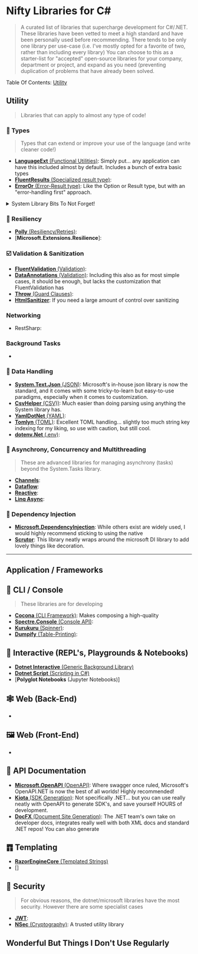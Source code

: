 # Nifty Libraries for C#

> A curated list of libraries that supercharge development for C#/.NET. These libraries have been vetted to meet a high standard and have been personally used before recommending. There tends to be only one library per use-case (i.e. I've mostly opted for a favorite of two, rather than including every library)
> You can choose to this as a starter-list for "accepted" open-source libraries for your company, department or project, and expand as you need (preventing duplication of problems that have already been solved.

Table Of Contents:
[Utility](#Utility)

## Utility

> Libraries that can apply to almost any type of code!

### 🧰 Types

> Types that can extend or improve your use of the language (and write cleaner code!)

- [**LanguageExt** (Functional Utilities)](https://github.com/louthy/language-ext): Simply put... any application can have this included almost by default. Includes a bunch of extra basic types
- [**FluentResults** (Specialized result type)](https://github.com/altmann/FluentResults): 
- [**ErrorOr** (Error-Result type)](https://github.com/amantinband/error-or): Like the Option or Result type, but with an "error-handling first" approach.

<details>
  <summary> System Library Bits To Not Forget!</summary>

  - 
</details>

### 💪 Resiliency

- [**Polly** (Resiliency/Retries)](https://github.com/App-vNext/Polly):
- [**Microsoft.Extensions.Resilience**]:

### ☑️ Validation & Sanitization
- [**FluentValidation** (Validation)](https://github.com/FluentValidation/FluentValidation):
- [**DataAnnotations** (Validation)](https://learn.microsoft.com/en-us/dotnet/api/system.componentmodel.dataannotations?view=net-9.0): Including this also as for most simple cases, it should be enough, but lacks the customization that FluentValidation has
- [**Throw** (Guard Clauses)](https://github.com/amantinband/throw):
- [**HtmlSanitizer**](https://github.com/mganss/HtmlSanitizer): If you need a large amount of control over sanitizing

### Networking

- RestSharp:

### Background Tasks

- 

### 💽 Data Handling
- [**System.Text.Json** (JSON)](https://www.nuget.org/packages/system.text.json/): Microsoft's in-house json library is now the standard, and it comes with some tricky-to-learn but easy-to-use paradigms, especially when it comes to customization.
- [**CsvHelper** (CSV))](https://github.com/JoshClose/CsvHelper): Much easier than doing parsing using anything the System library has.
- [**YamlDotNet** (YAML)](https://github.com/aaubry/YamlDotNet): 
- [**Tomlyn** (TOML)](https://github.com/xoofx/Tomlyn): Excellent TOML handling... slightly too much string key indexing for my liking, so use with caution, but still cool.
- [**dotenv.Net** (.env)](https://github.com/bolorundurowb/dotenv.net):


### 🎏 Asynchrony, Concurrency and Multithreading

> These are advanced libraries for managing asynchrony (tasks) beyond the System.Tasks library.

- [**Channels**]():
- [**Dataflow**]():
- [**Reactive**]():
- [**Linq Async**]():

### 💉 Dependency Injection

- [**Microsoft.DependencyInjection**](): While others exist are widely used, I would highly recommend sticking to using the native
- [**Scrutor**](https://github.com/khellang/Scrutor): This library neatly wraps around the microsoft DI library to add lovely things like decoration.


---

## Application / Frameworks

## 💾 CLI / Console

> These libraries are for developing 

- [**Cocona** (CLI Framework)](https://github.com/mayuki/Cocona): Makes composing a high-quality 
- [**Spectre.Console** (Console API)]():
- [**Kurukuru** (Spinner)]():
- [**Dumpify** (Table-Printing)]():

## 🫵 Interactive (REPL's, Playgrounds & Notebooks)
- [**Dotnet Interactive** (Generic Background Library)](https://github.com/dotnet/interactive)
- [**Dotnet Script** (Scripting in C#)]()
- [**Polyglot Notebooks** (Jupyter Notebooks)]

## 🕸 Web (Back-End)
- 

## 🖼 Web (Front-End)
- 

## 📜 API Documentation
- [**Microsoft.OpenAPI** (OpenAPI)](https://github.com/Microsoft/OpenAPI.NET): Where swagger once ruled, Microsoft's OpenAPI.NET is now the best of all worlds! Highly recommended!
- [**Kiota** (SDK Generation)](https://github.com/microsoft/kiota): Not specifically .NET... but you can use really neatly with OpenAPI to generate SDK's, and save yourself HOURS of development.
- [**DocFX** (Document Site Generation)](https://github.com/dotnet/docfx): The .NET team's own take on developer docs, integrates really well with both XML docs and standard .NET repos! You can also generate


## ䷓ Templating
- [**RazorEngineCore** (Templated Strings)](https://github.com/adoconnection/RazorEngineCore)
- []

## 🔐 Security

> For obvious reasons, the dotnet/microsoft libraries have the most security. However there are some specialist cases

- [**JWT**]():
- [**NSec** (Cryptography)](https://github.com/ektrah/nsec): A trusted utility library

## Wonderful But Things I Don't Use Regularly
